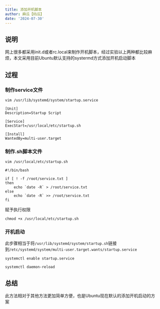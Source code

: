 ```yaml
---
title: 添加开机脚本
author: 麻瓜【码瓜】
date: '2024-07-30'
---
```

## 说明  
网上很多都采用init.d或者rc.local来制作开机脚本，经过实验以上两种都比较麻烦，本文采用目前Ubuntu默认支持的systermd方式添加开机启动脚本    
  
## 过程  
### 制作service文件  
```
vim /usr/lib/systemd/system/startup.service
```  
```  
[Unit]
Description=Startup Script

[Service]
ExecStart=/usr/local/etc/startup.sh

[Install]
WantedBy=multi-user.target
```  
### 制作.sh脚本文件  
```  
vim /usr/local/etc/startup.sh
```  
```
#!/bin/bash

if [ ! -f /root/service.txt ]
then
    echo `date -R` > /root/service.txt
else
    echo `date -R` >> /root/service.txt
fi
```  
赋予执行权限
```  
chmod +x /usr/local/etc/startup.sh
```  
### 开机启动
此步骤相当于将```/usr/lib/systemd/system/startup.sh```链接到```/etc/systemd/system/multi-user.target.wants/startup.service```  
```  
systemctl enable startup.service
```
```  
systemctl daemon-reload
```  
## 总结
此方法相对于其他方法更加简单方便，也是Ubuntu现在默认的添加开机启动的方案
